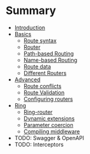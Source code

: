 # Summary

* [Introduction](README.md)
* [Basics](basics/README.md)
    * [Route syntax](basics/route_syntax.md)
    * [Router](basics/router.md)
    * [Path-based Routing](basics/path_based_routing.md)
    * [Name-based Routing](basics/name_based_routing.md)
    * [Route data](basics/route_data.md)
    * [Different Routers](basics/different_routers.md)
* [Advanced](advanced/README.md)
    * [Route conflicts](advanced/route_conflicts.md)
    * [Route Validation](advanced/route_validation.md)
    * [Configuring routers](advanced/configuring_routers.md)
* [Ring](ring/README.md)
    * [Ring-router](ring/ring.md)
    * [Dynamic extensions](ring/dynamic_extensions.md)
    * [Parameter coercion](ring/parameter_coercion.md)
    * [Compiling middleware](ring/compiling_middleware.md)
* TODO: Swagger & OpenAPI
* TODO: Interceptors
